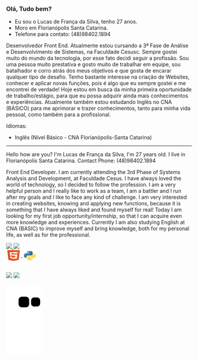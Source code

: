 ### Olá, Tudo bem?

* Eu sou o Lucas de França da Silva, tenho 27 anos.
* Moro em Florianópolis Santa Catarina.
* Telefone para contato: (48)98402.1894

Desenvolvedor Front End.
Atualmente estou cursando a 3ª Fase de Análise e Desenvolvimento de Sistemas, na Faculdade Cesusc. Sempre gostei muito do mundo da tecnologia, por esse fato decidi seguir a profissão.
Sou uma pessoa muito prestativa e gosto muito de trabalhar em equipe, sou batalhador e corro atrás dos meus objetivos e que gosta de encarar qualquer tipo de desafio. 
Tenho bastante interesse na criação de Websites, conhecer e aplicar novas funções, pois é algo que eu sempre gostei e me encontrei de verdade!
Hoje estou em busca da minha primeira oportunidade de trabalho/estágio, para que eu possa adquirir ainda mais conhecimentos e experiências. 
Atualmente também estou estudando Inglês no CNA (BÁSICO) para me aprimorar e trazer conhecimentos, tanto para minha vida pessoal, como também para a profissional.

 Idiomas: 

- Inglês (Nível Básico - CNA Florianópolis-Santa Catarina)

---------

Hello how are you?
I'm Lucas de França da Silva, I'm 27 years old.
I live in Florianópolis Santa Catarina.
Contact Phone: (48)98402.1894

Front End Developer.
I am currently attending the 3rd Phase of Systems Analysis and Development, at Faculdade Cesus. I have always loved the world of technology, so I decided to follow the profession.
I am a very helpful person and I really like to work as a team, I am a battler and I run after my goals and I like to face any kind of challenge.
I am very interested in creating websites, knowing and applying new functions, because it is something that I have always liked and found myself for real!
Today I am looking for my first job opportunity/internship, so that I can acquire even more knowledge and experiences. 
Currently I am also studying English at CNA (BASIC) to improve myself and bring knowledge, both for my personal life, as well as for the professional.





<div>
  <a href="https://beacons.al/lucas-fra1508>">
  <img height="180em" src="https://github-readme-stats.vercel.app/api?username=lucas-fra1508&show_icons=false&theme=darkclude_all_commits=true&count_private=true"/>
  <img height="180em" src="https://github-readme-stats.vercel.app/api/top-langs/?username=lucas-fra1508act&langs_count=7&theme=dark
</div>
                           
<div style="display: inline_block"><br> 
  <img align="center" alt="Rafa-HTML" height="30" width="40" src="https://raw.githubusercontent.com/devicons/devicon/master/icons/html5/html5-original.svg">
  <img align="center" alt="Rafa-Python" height="30" width="40" src="https://raw.githubusercontent.com/devicons/devicon/master/icons/python/python-original.svg">


  
  ##
  
 <div>
   <a href="https://instagram.com/lucas_fra23" target="_blank"><img src="https://img.shields.io/badge/-Instagram-%23E4405F?style=for-the-badge&logo=instagram&logoColor=white" target="_blank"></a>
   <a href="https://www.linkedin.com/in/lucasfrança95" target="_blank"><img src="https://img.shields.io/badge/-LinkedIn-%230077B5?style=for-the-badge&logo=linkedin&logoColor=white" target="_blank"></a>
 
 ![Snake animation](https://github.com/rafaballerini/rafaballerini/blob/output/github-contribution-grid-snake.svg)
 
</div>
